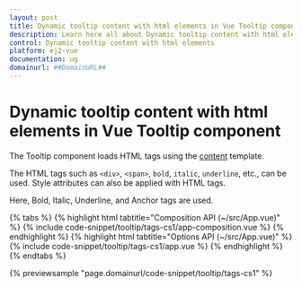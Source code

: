 ```yaml
---
layout: post
title: Dynamic tooltip content with html elements in Vue Tooltip component | Syncfusion
description: Learn here all about Dynamic tooltip content with html elements in Syncfusion Vue Tooltip component of Syncfusion Essential JS 2 and more.
control: Dynamic tooltip content with html elements 
platform: ej2-vue
documentation: ug
domainurl: ##DomainURL##
---
```


# Dynamic tooltip content with html elements in Vue Tooltip component

The Tooltip component loads HTML tags using the [content](https://ej2.syncfusion.com/vue/documentation/api/tooltip/#content) template.

The HTML tags such as `<div>`, `<span>`, `bold`, `italic`, `underline`, etc., can be used. Style attributes can also be applied with HTML tags.

Here, Bold, Italic, Underline, and Anchor tags are used.

{% tabs %}
{% highlight html tabtitle="Composition API (~/src/App.vue)" %}
{% include code-snippet/tooltip/tags-cs1/app-composition.vue %}
{% endhighlight %}
{% highlight html tabtitle="Options API (~/src/App.vue)" %}
{% include code-snippet/tooltip/tags-cs1/app.vue %}
{% endhighlight %}
{% endtabs %}
        
{% previewsample "page.domainurl/code-snippet/tooltip/tags-cs1" %}
